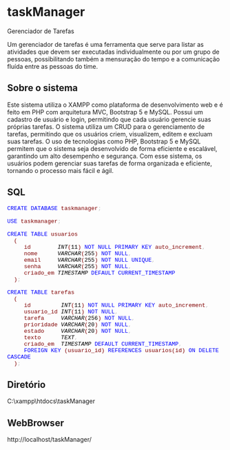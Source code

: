 # taskManager
Gerenciador de Tarefas

Um gerenciador de tarefas é uma ferramenta que serve para listar as atividades que devem ser executadas individualmente ou por um grupo de pessoas, possibilitando também a mensuração do tempo e a comunicação fluída entre as pessoas do time.

## Sobre o sistema

Este sistema utiliza o XAMPP como plataforma de desenvolvimento web e é feito em PHP com arquitetura MVC, Bootstrap 5 e MySQL. Possui um cadastro de usuário e login, permitindo que cada usuário gerencie suas próprias tarefas. O sistema utiliza um CRUD para o gerenciamento de tarefas, permitindo que os usuários criem, visualizem, editem e excluam suas tarefas. O uso de tecnologias como PHP, Bootstrap 5 e MySQL permitem que o sistema seja desenvolvido de forma eficiente e escalável, garantindo um alto desempenho e segurança. Com esse sistema, os usuários podem gerenciar suas tarefas de forma organizada e eficiente, tornando o processo mais fácil e ágil.

## SQL

<font face="Courier New" size="2">
<font color = "blue">CREATE</font>&nbsp;<font color = "blue">DATABASE</font>&nbsp;<font color = "maroon">taskmanager</font><font color = "silver">;</font>
<br/>
<br/><font color = "blue">USE</font>&nbsp;<font color = "maroon">taskmanager</font><font color = "silver">;</font>
<br/>
<br/><font color = "blue">CREATE</font>&nbsp;<font color = "blue">TABLE</font>&nbsp;<font color = "maroon">usuarios</font>
<br/>&nbsp;&nbsp;<font color = "maroon">(</font>
<br/>&nbsp;&nbsp;&nbsp;&nbsp;&nbsp;<font color = "maroon">id</font>&nbsp;&nbsp;&nbsp;&nbsp;&nbsp;&nbsp;&nbsp;&nbsp;<font color = "black"><i>INT</i></font><font color = "maroon">(</font><font color = "black">11</font><font color = "maroon">)</font>&nbsp;<font color = "blue">NOT</font>&nbsp;<font color = "blue">NULL</font>&nbsp;<font color = "blue">PRIMARY</font>&nbsp;<font color = "blue">KEY</font>&nbsp;<font color = "maroon">auto_increment</font><font color = "silver">,</font>
<br/>&nbsp;&nbsp;&nbsp;&nbsp;&nbsp;<font color = "maroon">nome</font>&nbsp;&nbsp;&nbsp;&nbsp;&nbsp;&nbsp;<font color = "black"><i>VARCHAR</i></font><font color = "maroon">(</font><font color = "black">255</font><font color = "maroon">)</font>&nbsp;<font color = "blue">NOT</font>&nbsp;<font color = "blue">NULL</font><font color = "silver">,</font>
<br/>&nbsp;&nbsp;&nbsp;&nbsp;&nbsp;<font color = "maroon">email</font>&nbsp;&nbsp;&nbsp;&nbsp;&nbsp;<font color = "black"><i>VARCHAR</i></font><font color = "maroon">(</font><font color = "black">255</font><font color = "maroon">)</font>&nbsp;<font color = "blue">NOT</font>&nbsp;<font color = "blue">NULL</font>&nbsp;<font color = "blue">UNIQUE</font><font color = "silver">,</font>
<br/>&nbsp;&nbsp;&nbsp;&nbsp;&nbsp;<font color = "maroon">senha</font>&nbsp;&nbsp;&nbsp;&nbsp;&nbsp;<font color = "black"><i>VARCHAR</i></font><font color = "maroon">(</font><font color = "black">255</font><font color = "maroon">)</font>&nbsp;<font color = "blue">NOT</font>&nbsp;<font color = "blue">NULL</font><font color = "silver">,</font>
<br/>&nbsp;&nbsp;&nbsp;&nbsp;&nbsp;<font color = "maroon">criado_em</font>&nbsp;<font color = "black"><i>TIMESTAMP</i></font>&nbsp;<font color = "blue">DEFAULT</font>&nbsp;<font color = "blue">CURRENT_TIMESTAMP</font>
<br/>&nbsp;&nbsp;<font color = "maroon">)</font><font color = "silver">;</font>
<br/>
<br/><font color = "blue">CREATE</font>&nbsp;<font color = "blue">TABLE</font>&nbsp;<font color = "maroon">tarefas</font>
<br/>&nbsp;&nbsp;<font color = "maroon">(</font>
<br/>&nbsp;&nbsp;&nbsp;&nbsp;&nbsp;<font color = "maroon">id</font>&nbsp;&nbsp;&nbsp;&nbsp;&nbsp;&nbsp;&nbsp;&nbsp;&nbsp;<font color = "black"><i>INT</i></font><font color = "maroon">(</font><font color = "black">11</font><font color = "maroon">)</font>&nbsp;<font color = "blue">NOT</font>&nbsp;<font color = "blue">NULL</font>&nbsp;<font color = "blue">PRIMARY</font>&nbsp;<font color = "blue">KEY</font>&nbsp;<font color = "maroon">auto_increment</font><font color = "silver">,</font>
<br/>&nbsp;&nbsp;&nbsp;&nbsp;&nbsp;<font color = "maroon">usuario_id</font>&nbsp;<font color = "black"><i>INT</i></font><font color = "maroon">(</font><font color = "black">11</font><font color = "maroon">)</font>&nbsp;<font color = "blue">NOT</font>&nbsp;<font color = "blue">NULL</font><font color = "silver">,</font>
<br/>&nbsp;&nbsp;&nbsp;&nbsp;&nbsp;<font color = "maroon">tarefa</font>&nbsp;&nbsp;&nbsp;&nbsp;&nbsp;<font color = "black"><i>VARCHAR</i></font><font color = "maroon">(</font><font color = "black">256</font><font color = "maroon">)</font>&nbsp;<font color = "blue">NOT</font>&nbsp;<font color = "blue">NULL</font><font color = "silver">,</font>
<br/>&nbsp;&nbsp;&nbsp;&nbsp;&nbsp;<font color = "maroon">prioridade</font>&nbsp;<font color = "black"><i>VARCHAR</i></font><font color = "maroon">(</font><font color = "black">20</font><font color = "maroon">)</font>&nbsp;<font color = "blue">NOT</font>&nbsp;<font color = "blue">NULL</font><font color = "silver">,</font>
<br/>&nbsp;&nbsp;&nbsp;&nbsp;&nbsp;<font color = "maroon">estado</font>&nbsp;&nbsp;&nbsp;&nbsp;&nbsp;<font color = "black"><i>VARCHAR</i></font><font color = "maroon">(</font><font color = "black">20</font><font color = "maroon">)</font>&nbsp;<font color = "blue">NOT</font>&nbsp;<font color = "blue">NULL</font><font color = "silver">,</font>
<br/>&nbsp;&nbsp;&nbsp;&nbsp;&nbsp;<font color = "maroon">texto</font>&nbsp;&nbsp;&nbsp;&nbsp;&nbsp;&nbsp;<font color = "black"><i>TEXT</i></font><font color = "silver">,</font>
<br/>&nbsp;&nbsp;&nbsp;&nbsp;&nbsp;<font color = "maroon">criado_em</font>&nbsp;&nbsp;<font color = "black"><i>TIMESTAMP</i></font>&nbsp;<font color = "blue">DEFAULT</font>&nbsp;<font color = "blue">CURRENT_TIMESTAMP</font><font color = "silver">,</font>
<br/>&nbsp;&nbsp;&nbsp;&nbsp;&nbsp;<font color = "blue">FOREIGN</font>&nbsp;<font color = "blue">KEY</font>&nbsp;<font color = "maroon">(</font><font color = "maroon">usuario_id</font><font color = "maroon">)</font>&nbsp;<font color = "blue">REFERENCES</font>&nbsp;<font color = "maroon">usuarios</font><font color = "maroon">(</font><font color = "maroon">id</font><font color = "maroon">)</font>&nbsp;<font color = "blue">ON</font>&nbsp;<font color = "blue">DELETE</font>&nbsp;<font color = "blue">CASCADE</font>
<br/>&nbsp;&nbsp;<font color = "maroon">)</font><font color = "silver">;</font>&nbsp;
</font>


## Diretório

C:\xampp\htdocs\taskManager

## WebBrowser

http://localhost/taskManager/


